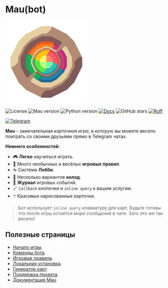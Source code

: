# Mau(bot)

<img src="./assets/logo.png" width="256"></img>

![License](https://img.shields.io/badge/License-AGPL%20v3-red?style=flat&labelColor=%23B38B74&color=%23FF595F)
![Mau version](https://img.shields.io/badge/dynamic/toml?url=https%3A%2F%2Fcodeberg.org%2FSalormoon%2Fmauno%2Fraw%2Fbranch%2Fmain%2Fpyproject.toml&query=project.version&prefix=v&style=flat&label=Mau&labelColor=%23B38B74&color=%2373FFAD)
![Python version](https://img.shields.io/badge/dynamic/toml?url=https%3A%2F%2Fcodeberg.org%2FSalormoon%2Fmauno%2Fraw%2Fbranch%2Fmain%2Fpyproject.toml&query=project.requires-python&style=flat&logo=python&logoColor=%23B38B74&label=python&labelColor=%23805959&color=%232185A6)
[![Docs](https://img.shields.io/badge/docs-miroq-%2300cc99?style=flat&labelColor=%23805959&color=%2330BFB3&link=https%3A%2F%2Fmau.miroq.ru%2Fdocs%2F)](https://mau.miroq.ru/docs/)
![GitHub stars](https://img.shields.io/github/stars/miroqru/mauno?style=flat&logo=github&logoColor=%23E6D0A1&label=Stars&labelColor=%23805959&color=%23FFF766)
[![Ruff](https://img.shields.io/endpoint?url=https://raw.githubusercontent.com/astral-sh/ruff/main/assets/badge/v2.json)](https://github.com/astral-sh/ruff)

[![Telegram](./assets/banner.png)](https://t.me/mau_room)

**Mau** - замечательная *карточная игра*, в которую вы можете весело поиграть со
своими друзьями прямо в Telegram чатах.

**Немного особенностей**:

- 🎮 **Легко** научиться играть.
- 🍓 Много необычных и весёлых **игровых правил**.
- ☕ Система **Лобби**.
- 🌟 Несколько вариантов **колод**.
- 📝 **Журнал** игровых событий.
- 🪄 `Callback` кнопочки и `inline query` к вашим услугам.
- 🃏 Красивые нарисованные карточки.

> Бот использует `inline query` клавиатуру для карт.
> Будьте готовы что после игры остаётся *море сообщений* в чате.
> Зато это же так весело!

## Полезные страницы

- [Начало игры](use/game.md).
- [Команды бота](use/commands.md).
- [Игровые правила](use/rules.md).
- [Локальная установка](use/install.md).
- [Генератор карт](use/card_generator.md).
- [Поддержка проекта](use/maintenance.md).
- [Документация Mau](./mau/index.md).
